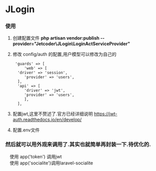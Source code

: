 # JLogin


### 使用

1. 创建配置文件 **php artisan vendor:publish --provider="Jetcoder\JLogin\LoginActServiceProvider"**


2. 修改 config/auth 的配置,用户模型可以修改为自己的


        'guards' => [
            'web' => [
         'driver' => 'session',
            'provider' => 'users',
         ],
         'api' => [
            'driver' => 'jwt',
            'provider' => 'users',
            ],
         ],


  
3. 配置jwt,这里不赘述了.官方已经详细说明 https://jwt-auth.readthedocs.io/en/develop/

4. 配置.env文件

### 然后就可以用外观来调用了.其实也就简单再封装一下.待优化的.
&emsp;使用 app('token') 调用jwt  
&emsp;使用 app('socialite')调用laravel-socialite
